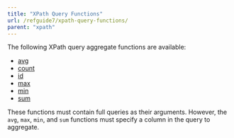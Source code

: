 ```yaml
---
title: "XPath Query Functions"
url: /refguide7/xpath-query-functions/
parent: "xpath"
---
```


The following XPath query aggregate functions are available:

* [avg](/refguide7/xpath-avg/)
* [count](/refguide7/xpath-count/)
* [id](/refguide7/xpath-id/)
* [max](/refguide7/xpath-max/)
* [min](/refguide7/xpath-min/)
* [sum](/refguide7/xpath-sum/)

These functions must contain full queries as their arguments. However, the `avg`, `max`, `min`, and `sum` functions must specify a column in the query to aggregate.

